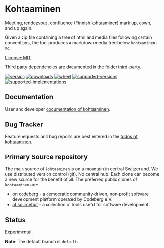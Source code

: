 # Kohtaaminen

Meeting, rendezvous, confluence (Finnish kohtaaminen) mark up, down, and up again.

Given a zip file containing a tree of html and media files following certain conventions, 
the tool produces a markdown media tree below `kohtaaminen-md`.

[License: MIT](https://git.sr.ht/~sthagen/kohtaaminen/tree/default/item/LICENSE)

Third party dependencies are documented in the folder [third-party](third-party/README.md).

[![version](https://img.shields.io/pypi/v/kohtaaminen.svg?style=flat)](https://pypi.python.org/pypi/kohtaaminen/)
[![downloads](https://pepy.tech/badge/kohtaaminen/month)](https://pepy.tech/project/kohtaaminen)
[![wheel](https://img.shields.io/pypi/wheel/kohtaaminen.svg?style=flat)](https://pypi.python.org/pypi/kohtaaminen/)
[![supported-versions](https://img.shields.io/pypi/pyversions/kohtaaminen.svg?style=flat)](https://pypi.python.org/pypi/kohtaaminen/)
[![supported-implementations](https://img.shields.io/pypi/implementation/kohtaaminen.svg?style=flat)](https://pypi.python.org/pypi/kohtaaminen/)

## Documentation

User and developer [documentation of kohtaaminen](https://codes.dilettant.life/docs/kohtaaminen).

## Bug Tracker

Feature requests and bug reports are best entered in the [todos of kohtaaminen](https://todo.sr.ht/~sthagen/kohtaaminen).

## Primary Source repository

The main source of `kohtaaminen` is on a mountain in central Switzerland.
We use distributed version control (git). No central hub. Each clone can become a new source for the benefit of all.
The preferred public clones of `kohtaaminen` are:

* [on codeberg](https://codeberg.org/sthagen/kohtaaminen) - a democratic community-driven, non-profit software development platform operated by Codeberg e.V.
* [at sourcehut](https://git.sr.ht/~sthagen/kohtaaminen) - a collection of tools useful for software development.

## Status

Experimental.

**Note**: The default branch is `default`.
